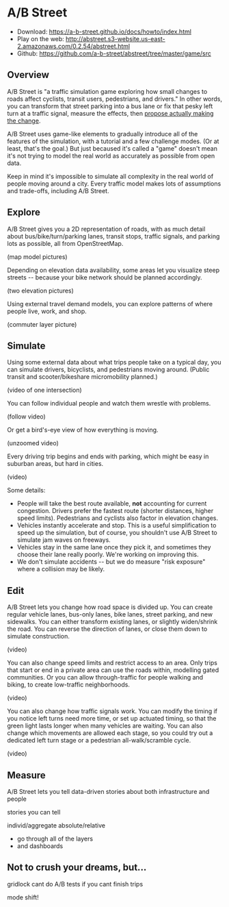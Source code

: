 # A/B Street

- Download: <https://a-b-street.github.io/docs/howto/index.html>
- Play on the web:
  <http://abstreet.s3-website.us-east-2.amazonaws.com/0.2.54/abstreet.html>
- Github: <https://github.com/a-b-street/abstreet/tree/master/game/src>

## Overview

A/B Street is "a traffic simulation game exploring how small changes to roads
affect cyclists, transit users, pedestrians, and drivers." In other words, you
can transform that street parking into a bus lane or fix that pesky left turn at
a traffic signal, measure the effects, then
[propose actually making the change](../proposals/README.md).

A/B Street uses game-like elements to gradually introduce all of the features of
the simulation, with a tutorial and a few challenge modes. (Or at least, that's
the goal.) But just becaused it's called a "game" doesn't mean it's not trying
to model the real world as accurately as possible from open data.

Keep in mind it's impossible to simulate all complexity in the real world of
people moving around a city. Every traffic model makes lots of assumptions and
trade-offs, including A/B Street.

## Explore

A/B Street gives you a 2D representation of roads, with as much detail about
bus/bike/turn/parking lanes, transit stops, traffic signals, and parking lots as
possible, all from OpenStreetMap.

(map model pictures)

Depending on elevation data availability, some areas let you visualize steep
streets -- because your bike network should be planned accordingly.

(two elevation pictures)

Using external travel demand models, you can explore patterns of where people
live, work, and shop.

(commuter layer picture)

## Simulate

Using some external data about what trips people take on a typical day, you can
simulate drivers, bicyclists, and pedestrians moving around. (Public transit and
scooter/bikeshare micromobility planned.)

(video of one intersection)

You can follow individual people and watch them wrestle with problems.

(follow video)

Or get a bird's-eye view of how everything is moving.

(unzoomed video)

Every driving trip begins and ends with parking, which might be easy in suburban
areas, but hard in cities.

(video)

Some details:

- People will take the best route available, **not** accounting for current
  congestion. Drivers prefer the fastest route (shorter distances, higher speed
  limits). Pedestrians and cyclists also factor in elevation changes.
- Vehicles instantly accelerate and stop. This is a useful simplification to
  speed up the simulation, but of course, you shouldn't use A/B Street to
  simulate jam waves on freeways.
- Vehicles stay in the same lane once they pick it, and sometimes they choose
  their lane really poorly. We're working on improving this.
- We don't simulate accidents -- but we do measure "risk exposure" where a
  collision may be likely.

## Edit

A/B Street lets you change how road space is divided up. You can create regular
vehicle lanes, bus-only lanes, bike lanes, street parking, and new sidewalks.
You can either transform existing lanes, or slightly widen/shrink the road. You
can reverse the direction of lanes, or close them down to simulate construction.

(video)

You can also change speed limits and restrict access to an area. Only trips that
start or end in a private area can use the roads within, modelling gated
communities. Or you can allow through-traffic for people walking and biking, to
create low-traffic neighborhoods.

(video)

You can also change how traffic signals work. You can modify the timing if you
notice left turns need more time, or set up actuated timing, so that the green
light lasts longer when many vehicles are waiting. You can also change which
movements are allowed each stage, so you could try out a dedicated left turn
stage or a pedestrian all-walk/scramble cycle.

(video)

## Measure

A/B Street lets you tell data-driven stories about both infrastructure and
people

stories you can tell

individ/aggregate absolute/relative

- go through all of the layers
- and dashboards

## Not to crush your dreams, but...

gridlock cant do A/B tests if you cant finish trips

mode shift!
